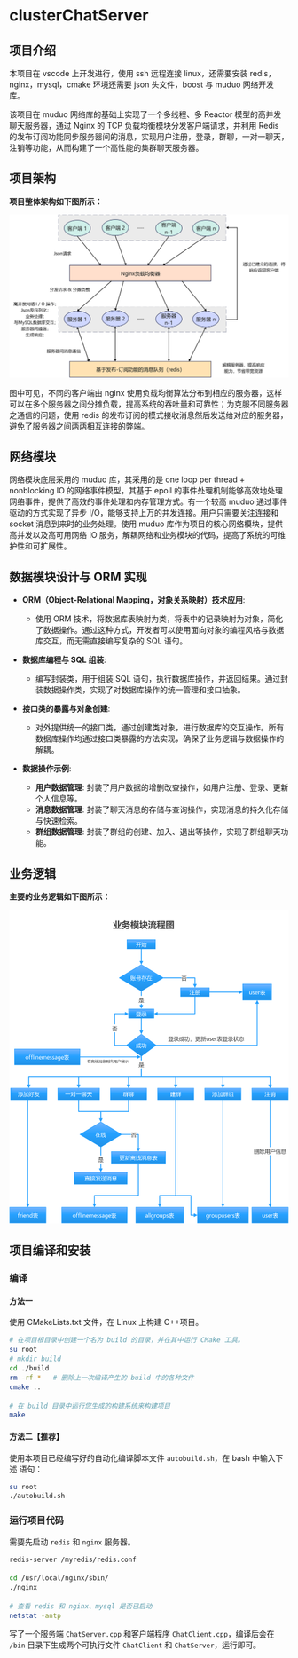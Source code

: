 # clusterChatServer

## 项目介绍

本项目在 vscode 上开发进行，使用 ssh 远程连接 linux，还需要安装 redis，nginx，mysql，cmake 环境还需要 json 头文件，boost 与 muduo 网络开发库。	

该项目在 muduo 网络库的基础上实现了一个多线程、多 Reactor 模型的高并发聊天服务器，通过 Nginx 的 TCP 负载均衡模块分发客户端请求，并利用 Redis 的发布订阅功能同步服务器间的消息，实现用户注册，登录，群聊，一对一聊天，注销等功能，从而构建了一个高性能的集群聊天服务器。

## 项目架构

**项目整体架构如下图所示：**

![](./README.assets/项目整体架构图.png)

图中可见，不同的客户端由 nginx 使用负载均衡算法分布到相应的服务器，这样可以在多个服务器之间分摊负载，提高系统的吞吐量和可靠性；为克服不同服务器之通信的问题，使用 redis 的发布订阅的模式接收消息然后发送给对应的服务器，避免了服务器之间两两相互连接的弊端。

## 网络模块

网络模块底层采用的 muduo 库，其采用的是 one loop per thread + nonblocking IO 的网络事件模型，其基于 epoll 的事件处理机制能够高效地处理网络事件，提供了高效的事件处理和内存管理方式。有一个较高 muduo 通过事件驱动的方式实现了异步 I/O，能够支持上万的并发连接。用户只需要关注连接和 socket 消息到来时的业务处理。使用 muduo 库作为项目的核心网络模块，提供高并发以及高可用网络 IO 服务，解耦网络和业务模块的代码，提高了系统的可维护性和可扩展性。

## 数据模块设计与 ORM 实现

- **ORM（Object-Relational Mapping，对象关系映射）技术应用**:
    - 使用 ORM 技术，将数据库表映射为类，将表中的记录映射为对象，简化了数据操作。通过这种方式，开发者可以使用面向对象的编程风格与数据库交互，而无需直接编写复杂的 SQL 语句。

- **数据库编程与 SQL 组装**:
    - 编写封装类，用于组装 SQL 语句，执行数据库操作，并返回结果。通过封装数据操作类，实现了对数据库操作的统一管理和接口抽象。

- **接口类的暴露与对象创建**:
    - 对外提供统一的接口类，通过创建类对象，进行数据库的交互操作。所有数据库操作均通过接口类暴露的方法实现，确保了业务逻辑与数据操作的解耦。

- **数据操作示例**:
    - **用户数据管理**: 封装了用户数据的增删改查操作，如用户注册、登录、更新个人信息等。
    - **消息数据管理**: 封装了聊天消息的存储与查询操作，实现消息的持久化存储与快速检索。
    - **群组数据管理**: 封装了群组的创建、加入、退出等操作，实现了群组聊天功能。

## 业务逻辑

**主要的业务逻辑如下图所示：**

<img src="./README.assets/集群聊天服务器-业务代码逻辑.png" alt="集群聊天服务器-业务代码逻辑" style="zoom:80%;" />



## 项目编译和安装

### 编译

#### 方法一

使用 CMakeLists.txt 文件，在 Linux 上构建 C++项目。

~~~bash
# 在项目根目录中创建一个名为 build 的目录，并在其中运行 CMake 工具。
su root 
# mkdir build
cd ./build
rm -rf *   # 删除上一次编译产生的 build 中的各种文件
cmake ..

# 在 build 目录中运行您生成的构建系统来构建项目
make
~~~

#### 方法二【推荐】

使用本项目已经编写好的自动化编译脚本文件 `autobuild.sh`，在 bash 中输入下述 语句：

~~~bash
su root
./autobuild.sh
~~~

### 运行项目代码

需要先启动 `redis` 和 `nginx` 服务器。

~~~bash
redis-server /myredis/redis.conf

cd /usr/local/nginx/sbin/
./nginx

# 查看 redis 和 nginx、mysql 是否已启动
netstat -antp
~~~

写了一个服务端 `ChatServer.cpp` 和客户端程序 `ChatClient.cpp`，编译后会在 `/bin` 目录下生成两个可执行文件 `ChatClient` 和 `ChatServer`，运行即可。

